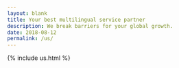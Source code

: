 ```yaml
---
layout: blank
title: Your best multilingual service partner
description: We break barriers for your global growth.
date: 2018-08-12
permalink: /us/
---
```


{% include us.html %}
